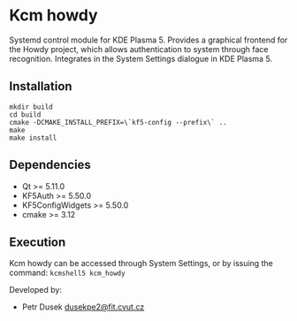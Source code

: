 Kcm howdy
===========

Systemd control module for KDE Plasma 5. Provides a graphical frontend for the Howdy
project, which allows authentication to system through face recognition.
Integrates in the System Settings dialogue in KDE Plasma 5.


Installation
------------
    mkdir build  
    cd build  
    cmake -DCMAKE_INSTALL_PREFIX=\`kf5-config --prefix\` ..  
    make  
    make install  

Dependencies
------------
*   Qt >= 5.11.0
*   KF5Auth >= 5.50.0
*   KF5ConfigWidgets >= 5.50.0
*   cmake >= 3.12

Execution
---------
Kcm howdy can be accessed through System Settings, or by issuing the command:
`kcmshell5 kcm_howdy`

Developed by:
* Petr Dusek <dusekpe2@fit.cvut.cz>
